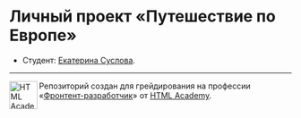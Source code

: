 # Личный проект «Путешествие по Европе» 

* Студент: [Екатерина Суслова](https://up.htmlacademy.ru/adaptive/23/user/96162).

---

<a href="https://htmlacademy.ru/profession/frontender"><img align="left" width="50" height="50" alt="HTML Academy" src="https://up.htmlacademy.ru/static/img/intensive/adaptive/logo-for-github-2.png"></a>

Репозиторий создан для грейдирования на профессии «[Фронтент-разработчик](https://up.htmlacademy.ru/profession/frontender/11/production/grading)» от [HTML Academy](https://htmlacademy.ru).

